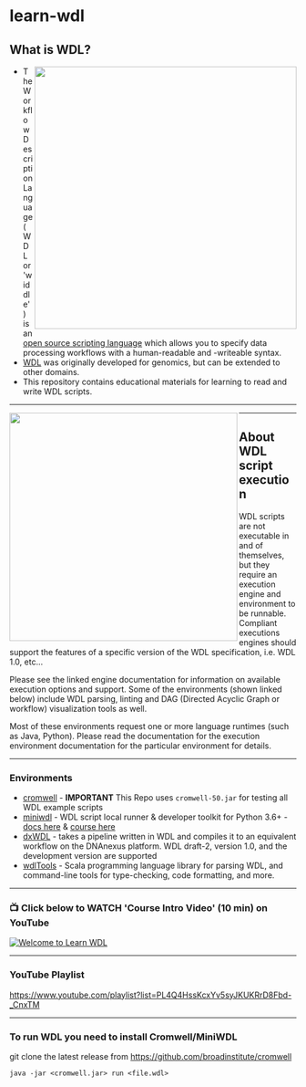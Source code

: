 # learn-wdl

## What is WDL?

<img src="https://github.com/openwdl/learn-wdl/raw/master/images/wdl-icon.png" width="460" align="right">  

- The Workflow Description Language (WDL or 'widdle') is an [open source scripting language](https://github.com/openwdl/wdl) which allows you to specify data processing workflows with a human-readable and -writeable syntax. 
- [WDL](https://openwdl.org/) was originally developed for genomics, but can be extended to other domains.  
- This repository contains educational materials for learning to read and write WDL scripts.

---

<img src="https://github.com/openwdl/learn-wdl/raw/master/images/3-wdl.png" width="400" align="left">

---

## About WDL script execution

WDL scripts are not executable in and of themselves, but they require an execution engine and environment to be runnable. Compliant executions engines should support the features of a specific version of the WDL specification, i.e. WDL 1.0, etc...

Please see the linked engine documentation for information on available execution options and support. Some of the environments (shown linked below) include WDL parsing, linting and DAG (Directed Acyclic Graph or workflow) visualization tools as well.    

Most of these environments request one or more language runtimes (such as Java, Python).  Please read the documentation for the execution environment documentation for the particular environment for details.

---

### Environments 

 - [cromwell](https://github.com/broadinstitute/cromwell) - **IMPORTANT** This Repo uses `cromwell-50.jar` for testing all WDL example scripts
 - [miniwdl](https://github.com/chanzuckerberg/miniwdl) - WDL script local runner & developer toolkit for Python 3.6+ - [docs here](https://miniwdl.readthedocs.io/en/latest/getting_started.html) & [course here](https://github.com/openwdl/learn-wdl/tree/master/6_miniwdl_course)
 - [dxWDL](https://github.com/dnanexus/dxWDL) - takes a pipeline written in WDL and compiles it to an equivalent workflow on the DNAnexus platform. WDL draft-2, version 1.0, and the development version are supported
 - [wdlTools](https://github.com/dnanexus-rnd/wdlTools) - Scala programming language library for parsing WDL, and command-line tools for type-checking, code formatting, and more.
 ---

### 📺 Click below to WATCH 'Course Intro Video' (10 min) on YouTube

[![Welcome to Learn WDL](/images/learn-wdl-intro.png)](https://www.youtube.com/watch?v=RtcW2Zdn_28 "Welcome to Learn WDL")

---


### YouTube Playlist 

https://www.youtube.com/playlist?list=PL4Q4HssKcxYv5syJKUKRrD8Fbd-_CnxTM 

---

### To run WDL you need to install Cromwell/MiniWDL
git clone the latest release from https://github.com/broadinstitute/cromwell
```
java -jar <cromwell.jar> run <file.wdl>
```
